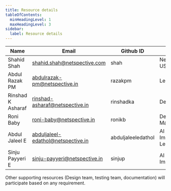 ```yaml
---
title: Resource details
tableOfContents:
  minHeadingLevel: 1
  maxHeadingLevel: 3
sidebar:
  label: Resource details
---
```


| Name              | Email                              | Github ID          | Role                   |
| ----------------- | ---------------------------------- | ------------------ | ---------------------- |
| Shahid Shah       | shahid.shah@netspective.com        | shah               | Netspective US         |
| Abdul Razak PM    | abdulrazak-pm@netspective.in       | razakpm            | Lead                   |
| Rinshad K Asharaf | rinshad-asharaf@netspective.in     | rinshadka          | DevOps                 |
| Roni Baby         | roni-baby@netspective.in           | ronikb             | DevOps Manager         |
| Abdul Jaleel E    | abduljaleel-edathol@netspective.in | abduljaleeledathol | AI Implementation Lead |
| Sinju Payyeri E   | sinju-payyeri@netspective.in       | sinjup             | AI Implementation      |

Other supporting resources (Design team, testing team, documentation) will participate based on any requirement.
